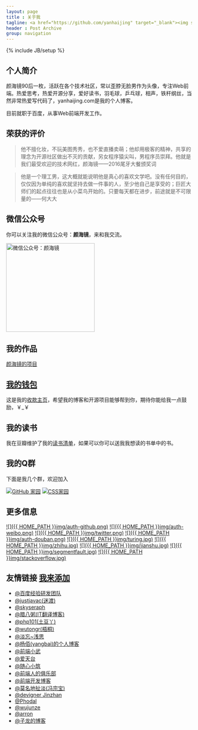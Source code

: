 ```yaml
---
layout: page
title : 关于我
tagline: <a href="https://github.com/yanhaijing" target="_blank"><img src="https://img.shields.io/badge/程序员-前端工程师-brightgreen.svg" alt="程序员-前端工程师"></a> <a href="/spring/" target="_blank"><img src="https://img.shields.io/badge/诗人-业余-blue.svg" alt="诗人-业余"></a>
header : Post Archive
group: navigation
---
```

{% include JB/setup %}

## 个人简介
颜海镜90后一枚，活跃在各个技术社区，常以歪脖无脸男作为头像，专注Web前端。热爱思考，热爱开源分享，爱好读书，羽毛球，乒乓球，相声，铁杆纲丝，当然非常热爱写代码了，yanhaijing.com是我的个人博客。

目前就职于百度，从事Web前端开发工作。

## 荣获的评价
> 他不擅化妆，不玩美图秀秀，也不爱直播卖萌；他却用极客的精神，共享的理念为开源社区做出不灭的贡献，另女程序猿尖叫，男程序员崇拜。他就是我们最受欢迎的技术网红，颜海镜——2016尾牙大餐颁奖词

> 他是一个理工男，这大概就能说明他是真心的喜欢文学吧。没有任何目的，仅仅因为单纯的喜欢就坚持去做一件事的人，至少他自己是享受的；巨匠大师们的起点往往也是从小菜鸟开始的。只要每天都在进步，前途就是不可限量的——何大大

## 微信公众号
你可以关注我的微信公众号：**颜海镜**，来和我交流。

<img src="{{ HOME_PATH }}img/weixin-open.jpg" alt="微信公众号：颜海镜" width="240" height="240">

## 我的作品 
<a target="_blank" href="/myProject/" title="我的作品">颜海镜的项目</a>

## [我的钱包](/mywallet/)
这是我的[收款主页](/mywallet/)，希望我的博客和开源项目能够帮到你，期待你能给我一点鼓励，￥_￥

## 我的读书
我在豆瓣维护了我的[读书清单](https://book.douban.com/people/yanhaijing/)，如果可以你可以送我我想读的书单中的书。

## 我的Q群 
下面是我几个群，欢迎加入

<a target="_blank" href="http://url.cn/OZZ7bw" rel="nofollow"><img border="0" src="http://pub.idqqimg.com/wpa/images/group.png" alt="GitHub 家园" title="GitHub 家园"></a>
<a target="_blank" href="http://url.cn/OXkoEC" rel="nofollow"><img border="0" src="http://pub.idqqimg.com/wpa/images/group.png" alt="CSS家园" title="CSS家园"></a>

## 更多信息
[![]({{ HOME_PATH }}img/auth-github.png)](https://github.com/yanhaijing "我在GitHub")
[![]({{ HOME_PATH }}img/auth-weibo.png)](http://weibo.com/yanhaijing1234 "我在微博")
[![]({{ HOME_PATH }}img/twitter.png)](https://twitter.com/yanhaijing "我在推特")
[![]({{ HOME_PATH }}img/auth-douban.png)](http://www.douban.com/people/yanhaijing/ "我在豆瓣")
[![]({{ HOME_PATH }}img/turing.jpg)](http://www.ituring.com.cn/users/121364 "我在图灵")
[![]({{ HOME_PATH }}img/zhihu.jpg)](https://www.zhihu.com/people/yanhaijing "我在知乎")
[![]({{ HOME_PATH }}img/jianshu.jpg)](http://www.jianshu.com/users/63a87c3a4c79/timeline "我在简书")
[![]({{ HOME_PATH }}img/segmentfault.jpg)](https://segmentfault.com/u/yanhaijing "我在segmentfault")
[![]({{ HOME_PATH }}img/stackoverflow.jpg)](http://stackoverflow.com/users/2681005/yanhaijing "我在stackoverflow")

## 友情链接 [我来添加](https://github.com/yanhaijing/yanhaijing.github.com/edit/master/yan_about.md)

- [@百度经验研发团队](https://exp-team.github.io/)
- [@justjavac(迷渡)](http://justjavac.com/)
- [@skyseraph](http://skyseraph.com/)
- [@腊八粥(IT翻译博客)](http://www.labazhou.net/)
- [@php101(土豆丫)](http://www.php101.cn/)
- [@wutongr(梧桐)](http://www.wutongr.com/)
- [@淡忘~浅思](http://www.ido321.com/)
- [@杨佰(yangbai)的个人博客](http://www.yangbai.me/)
- [@前端小武](https://xuexb.com/)
- [@爱天台](http://www.aitiantai.com/)
- [@随心小筑](http://jser.it/)
- [@前端人的俱乐部](http://f2er.club/)
- [@前端开发博客](http://caibaojian.com/)
- [@莫名地扯淡(冯宗宝)](http://www.fzb.me/)
- [@devigner Jinzhan](http://jinzhan.me/)
- [@Phodal](https://www.phodal.com/)
- [@wujunze](https://wujunze.com/)
- [@arron](https://omeme.me/)
- [@子龙的博客](http://zilong.php.cn/)
